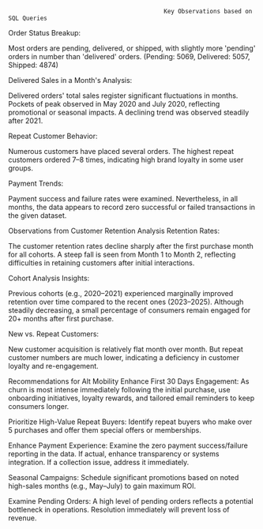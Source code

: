                                                 Key Observations based on SQL Queries

Order Status Breakup:

Most orders are pending, delivered, or shipped, with slightly more 'pending' orders in number than 'delivered' orders.
(Pending: 5069, Delivered: 5057, Shipped: 4874)

Delivered Sales in a Month's Analysis:

Delivered orders' total sales register significant fluctuations in months.
Pockets of peak observed in May 2020 and July 2020, reflecting promotional or seasonal impacts.
A declining trend was observed steadily after 2021.

Repeat Customer Behavior:

Numerous customers have placed several orders.
The highest repeat customers ordered 7–8 times, indicating high brand loyalty in some user groups.

Payment Trends:

Payment success and failure rates were examined. Nevertheless, in all months, the data appears to record zero successful or failed transactions in the given dataset.

Observations from Customer Retention Analysis
Retention Rates:

The customer retention rates decline sharply after the first purchase month for all cohorts.
A steep fall is seen from Month 1 to Month 2, reflecting difficulties in retaining customers after initial interactions.

Cohort Analysis Insights:

Previous cohorts (e.g., 2020–2021) experienced marginally improved retention over time compared to the recent ones (2023–2025).
Although steadily decreasing, a small percentage of consumers remain engaged for 20+ months after first purchase.

New vs. Repeat Customers:

New customer acquisition is relatively flat month over month.
But repeat customer numbers are much lower, indicating a deficiency in customer loyalty and re-engagement.



Recommendations for Alt Mobility
Enhance First 30 Days Engagement:
As churn is most intense immediately following the initial purchase, use onboarding initiatives, loyalty rewards, and tailored email reminders to keep consumers longer.

Prioritize High-Value Repeat Buyers:
Identify repeat buyers who make over 5 purchases and offer them special offers or memberships.

Enhance Payment Experience:
Examine the zero payment success/failure reporting in the data. If actual, enhance transparency or systems integration. If a collection issue, address it immediately.

Seasonal Campaigns:
Schedule significant promotions based on noted high-sales months (e.g., May–July) to gain maximum ROI.

Examine Pending Orders:
A high level of pending orders reflects a potential bottleneck in operations. Resolution immediately will prevent loss of revenue.
